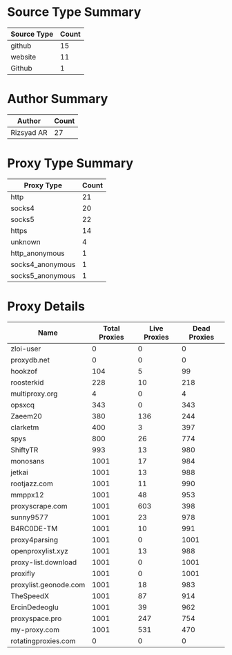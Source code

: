 # Source Type Summary

| Source Type | Count |
|-------------|-------|
| github | 15 |
| website | 11 |
| Github | 1 |


# Author Summary

| Author | Count |
|--------|-------|
| Rizsyad AR | 27 |


# Proxy Type Summary

| Proxy Type | Count |
|------------|-------|
| http | 21 |
| socks4 | 20 |
| socks5 | 22 |
| https | 14 |
| unknown | 4 |
| http_anonymous | 1 |
| socks4_anonymous | 1 |
| socks5_anonymous | 1 |


# Proxy Details

| Name | Total Proxies | Live Proxies | Dead Proxies |
|------|---------------|--------------|---------------|
| zloi-user | 0 | 0 | 0 |
| proxydb.net | 0 | 0 | 0 |
| hookzof | 104 | 5 | 99 |
| roosterkid | 228 | 10 | 218 |
| multiproxy.org | 4 | 0 | 4 |
| opsxcq | 343 | 0 | 343 |
| Zaeem20 | 380 | 136 | 244 |
| clarketm | 400 | 3 | 397 |
| spys | 800 | 26 | 774 |
| ShiftyTR | 993 | 13 | 980 |
| monosans | 1001 | 17 | 984 |
| jetkai | 1001 | 13 | 988 |
| rootjazz.com | 1001 | 11 | 990 |
| mmppx12 | 1001 | 48 | 953 |
| proxyscrape.com | 1001 | 603 | 398 |
| sunny9577 | 1001 | 23 | 978 |
| B4RC0DE-TM | 1001 | 10 | 991 |
| proxy4parsing | 1001 | 0 | 1001 |
| openproxylist.xyz | 1001 | 13 | 988 |
| proxy-list.download | 1001 | 0 | 1001 |
| proxifly | 1001 | 0 | 1001 |
| proxylist.geonode.com | 1001 | 18 | 983 |
| TheSpeedX | 1001 | 87 | 914 |
| ErcinDedeoglu | 1001 | 39 | 962 |
| proxyspace.pro | 1001 | 247 | 754 |
| my-proxy.com | 1001 | 531 | 470 |
| rotatingproxies.com | 0 | 0 | 0 |
